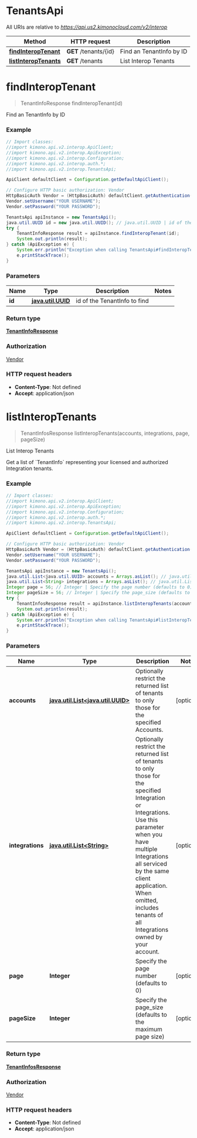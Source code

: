 # TenantsApi

All URIs are relative to *https://api.us2.kimonocloud.com/v2/interop*

Method | HTTP request | Description
------------- | ------------- | -------------
[**findInteropTenant**](TenantsApi.md#findInteropTenant) | **GET** /tenants/{id} | Find an TenantInfo by ID
[**listInteropTenants**](TenantsApi.md#listInteropTenants) | **GET** /tenants | List Interop Tenants


<a name="findInteropTenant"></a>
# **findInteropTenant**
> TenantInfoResponse findInteropTenant(id)

Find an TenantInfo by ID

### Example
```java
// Import classes:
//import kimono.api.v2.interop.ApiClient;
//import kimono.api.v2.interop.ApiException;
//import kimono.api.v2.interop.Configuration;
//import kimono.api.v2.interop.auth.*;
//import kimono.api.v2.interop.TenantsApi;

ApiClient defaultClient = Configuration.getDefaultApiClient();

// Configure HTTP basic authorization: Vendor
HttpBasicAuth Vendor = (HttpBasicAuth) defaultClient.getAuthentication("Vendor");
Vendor.setUsername("YOUR USERNAME");
Vendor.setPassword("YOUR PASSWORD");

TenantsApi apiInstance = new TenantsApi();
java.util.UUID id = new java.util.UUID(); // java.util.UUID | id of the TenantInfo to find
try {
    TenantInfoResponse result = apiInstance.findInteropTenant(id);
    System.out.println(result);
} catch (ApiException e) {
    System.err.println("Exception when calling TenantsApi#findInteropTenant");
    e.printStackTrace();
}
```

### Parameters

Name | Type | Description  | Notes
------------- | ------------- | ------------- | -------------
 **id** | [**java.util.UUID**](.md)| id of the TenantInfo to find |

### Return type

[**TenantInfoResponse**](TenantInfoResponse.md)

### Authorization

[Vendor](../README.md#Vendor)

### HTTP request headers

 - **Content-Type**: Not defined
 - **Accept**: application/json

<a name="listInteropTenants"></a>
# **listInteropTenants**
> TenantInfosResponse listInteropTenants(accounts, integrations, page, pageSize)

List Interop Tenants

Get a list of &#x60;TenantInfo&#x60; representing your licensed and authorized Integration tenants.

### Example
```java
// Import classes:
//import kimono.api.v2.interop.ApiClient;
//import kimono.api.v2.interop.ApiException;
//import kimono.api.v2.interop.Configuration;
//import kimono.api.v2.interop.auth.*;
//import kimono.api.v2.interop.TenantsApi;

ApiClient defaultClient = Configuration.getDefaultApiClient();

// Configure HTTP basic authorization: Vendor
HttpBasicAuth Vendor = (HttpBasicAuth) defaultClient.getAuthentication("Vendor");
Vendor.setUsername("YOUR USERNAME");
Vendor.setPassword("YOUR PASSWORD");

TenantsApi apiInstance = new TenantsApi();
java.util.List<java.util.UUID> accounts = Arrays.asList(); // java.util.List<java.util.UUID> | Optionally restrict the returned list of tenants to only those for the specified Accounts.
java.util.List<String> integrations = Arrays.asList(); // java.util.List<String> | Optionally restrict the returned list of tenants to only those for the specified Integration or Integrations. Use this parameter when you have multiple Integrations all serviced by the same client application. When omitted, includes tenants of all Integrations owned by your account.
Integer page = 56; // Integer | Specify the page number (defaults to 0)
Integer pageSize = 56; // Integer | Specify the page_size (defaults to the maximum page size)
try {
    TenantInfosResponse result = apiInstance.listInteropTenants(accounts, integrations, page, pageSize);
    System.out.println(result);
} catch (ApiException e) {
    System.err.println("Exception when calling TenantsApi#listInteropTenants");
    e.printStackTrace();
}
```

### Parameters

Name | Type | Description  | Notes
------------- | ------------- | ------------- | -------------
 **accounts** | [**java.util.List&lt;java.util.UUID&gt;**](java.util.UUID.md)| Optionally restrict the returned list of tenants to only those for the specified Accounts. | [optional]
 **integrations** | [**java.util.List&lt;String&gt;**](String.md)| Optionally restrict the returned list of tenants to only those for the specified Integration or Integrations. Use this parameter when you have multiple Integrations all serviced by the same client application. When omitted, includes tenants of all Integrations owned by your account. | [optional]
 **page** | **Integer**| Specify the page number (defaults to 0) | [optional]
 **pageSize** | **Integer**| Specify the page_size (defaults to the maximum page size) | [optional]

### Return type

[**TenantInfosResponse**](TenantInfosResponse.md)

### Authorization

[Vendor](../README.md#Vendor)

### HTTP request headers

 - **Content-Type**: Not defined
 - **Accept**: application/json

